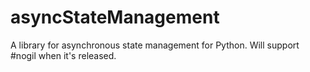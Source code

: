 # asyncStateManagement
A library for asynchronous state management for Python. Will support #nogil when it's released.
